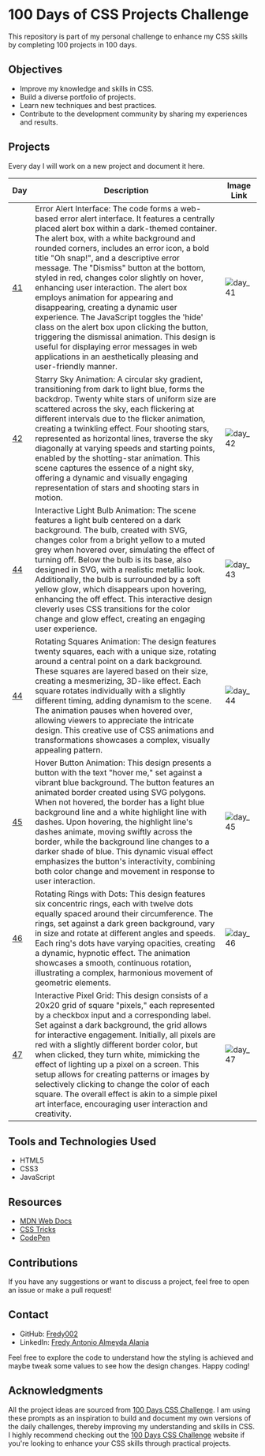 # 100 Days of CSS Projects Challenge

This repository is part of my personal challenge to enhance my CSS skills by completing 100 projects in 100 days.

## Objectives

- Improve my knowledge and skills in CSS.
- Build a diverse portfolio of projects.
- Learn new techniques and best practices.
- Contribute to the development community by sharing my experiences and results.

## Projects

Every day I will work on a new project and document it here.

| Day                                                                              | Description                                                                                                                                                                                                                                                                                                                                                                                                                                                                                                                | Image Link |
| -------------------------------------------------------------------------------- | -------------------------------------------------------------------------------------------------------------------------------------------------------------------------------------------------------------------------------------------------------------------------------------------------------------------------------------------------------------------------------------------------------------------------------------------------------------------------------------------------------------------------- | ---------- |
| [41](https://github.com/Fredy002/100-Days-Of-CSS-Projects/tree/day_41-50/day_41) | Error Alert Interface: The code forms a web-based error alert interface. It features a centrally placed alert box within a dark-themed container. The alert box, with a white background and rounded corners, includes an error icon, a bold title "Oh snap!", and a descriptive error message. The "Dismiss" button at the bottom, styled in red, changes color slightly on hover, enhancing user interaction. The alert box employs animation for appearing and disappearing, creating a dynamic user experience. The JavaScript toggles the 'hide' class on the alert box upon clicking the button, triggering the dismissal animation. This design is useful for displaying error messages in web applications in an aesthetically pleasing and user-friendly manner. | ![day_41](https://github.com/Fredy002/100-Days-Of-CSS-Projects/assets/104151778/672d35c5-2ac2-4612-982b-abeb831dcd61) |
| [42](https://github.com/Fredy002/100-Days-Of-CSS-Projects/tree/day_41-50/day_42) |Starry Sky Animation: A circular sky gradient, transitioning from dark to light blue, forms the backdrop. Twenty white stars of uniform size are scattered across the sky, each flickering at different intervals due to the flicker animation, creating a twinkling effect. Four shooting stars, represented as horizontal lines, traverse the sky diagonally at varying speeds and starting points, enabled by the shotting-star animation. This scene captures the essence of a night sky, offering a dynamic and visually engaging representation of stars and shooting stars in motion. | ![day_42](https://github.com/Fredy002/100-Days-Of-CSS-Projects/assets/104151778/8917d6f4-dda6-48cb-987b-386aaca934ab) |
| [44](https://github.com/Fredy002/100-Days-Of-CSS-Projects/tree/day_41-50/day_43) | Interactive Light Bulb Animation: The scene features a light bulb centered on a dark background. The bulb, created with SVG, changes color from a bright yellow to a muted grey when hovered over, simulating the effect of turning off. Below the bulb is its base, also designed in SVG, with a realistic metallic look. Additionally, the bulb is surrounded by a soft yellow glow, which disappears upon hovering, enhancing the off effect. This interactive design cleverly uses CSS transitions for the color change and glow effect, creating an engaging user experience. | ![day_43](https://github.com/Fredy002/100-Days-Of-CSS-Projects/assets/104151778/7c54f7fb-f1f0-41cb-b795-569a86df52fa) |
| [44](https://github.com/Fredy002/100-Days-Of-CSS-Projects/tree/day_41-50/day_44) | Rotating Squares Animation: The design features twenty squares, each with a unique size, rotating around a central point on a dark background. These squares are layered based on their size, creating a mesmerizing, 3D-like effect. Each square rotates individually with a slightly different timing, adding dynamism to the scene. The animation pauses when hovered over, allowing viewers to appreciate the intricate design. This creative use of CSS animations and transformations showcases a complex, visually appealing pattern. | ![day_44](https://github.com/Fredy002/100-Days-Of-CSS-Projects/assets/104151778/09f43d7c-78b1-4a0e-9174-d4a9cc1fcd92) |
| [45](https://github.com/Fredy002/100-Days-Of-CSS-Projects/tree/day_41-50/day_45) | Hover Button Animation: This design presents a button with the text "hover me," set against a vibrant blue background. The button features an animated border created using SVG polygons. When not hovered, the border has a light blue background line and a white highlight line with dashes. Upon hovering, the highlight line's dashes animate, moving swiftly across the border, while the background line changes to a darker shade of blue. This dynamic visual effect emphasizes the button's interactivity, combining both color change and movement in response to user interaction. | ![day_45](https://github.com/Fredy002/100-Days-Of-CSS-Projects/assets/104151778/58636ff4-9b8c-4b84-9e0d-4b0cfe480814) |
| [46](https://github.com/Fredy002/100-Days-Of-CSS-Projects/tree/day_41-50/day_46) | Rotating Rings with Dots: This design features six concentric rings, each with twelve dots equally spaced around their circumference. The rings, set against a dark green background, vary in size and rotate at different angles and speeds. Each ring's dots have varying opacities, creating a dynamic, hypnotic effect. The animation showcases a smooth, continuous rotation, illustrating a complex, harmonious movement of geometric elements. | ![day_46](https://github.com/Fredy002/100-Days-Of-CSS-Projects/assets/104151778/a34af263-63a2-4e17-86fd-bcf877aa7d9b) |
| [47](https://github.com/Fredy002/100-Days-Of-CSS-Projects/tree/day_41-50/day_47) | Interactive Pixel Grid: This design consists of a 20x20 grid of square "pixels," each represented by a checkbox input and a corresponding label. Set against a dark background, the grid allows for interactive engagement. Initially, all pixels are red with a slightly different border color, but when clicked, they turn white, mimicking the effect of lighting up a pixel on a screen. This setup allows for creating patterns or images by selectively clicking to change the color of each square. The overall effect is akin to a simple pixel art interface, encouraging user interaction and creativity. | ![day_47](https://github.com/Fredy002/100-Days-Of-CSS-Projects/assets/104151778/78587873-5f63-446d-8faa-c072fbd9e811) |


## Tools and Technologies Used

- HTML5
- CSS3
- JavaScript

## Resources

- [MDN Web Docs](https://developer.mozilla.org/en-US/docs/Web/CSS)
- [CSS Tricks](https://css-tricks.com/)
- [CodePen](https://codepen.io/)

## Contributions

If you have any suggestions or want to discuss a project, feel free to open an issue or make a pull request!

## Contact

- GitHub: [Fredy002](https://github.com/Fredy002)
- LinkedIn: [Fredy Antonio Almeyda Alania](https://www.linkedin.com/in/fredy-antonio-almeyda-alania/)

Feel free to explore the code to understand how the styling is achieved and maybe tweak some values to see how the design changes. Happy coding!

## Acknowledgments

All the project ideas are sourced from [100 Days CSS Challenge](https://100dayscss.com/). I am using these prompts as an inspiration to build and document my own versions of the daily challenges, thereby improving my understanding and skills in CSS. I highly recommend checking out the [100 Days CSS Challenge](https://100dayscss.com/) website if you're looking to enhance your CSS skills through practical projects.
